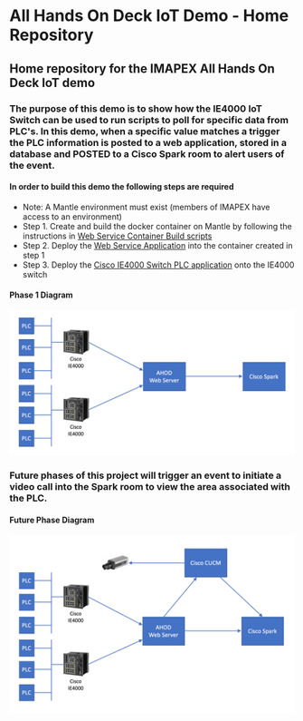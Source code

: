 # All Hands On Deck IoT Demo - Home Repository
## Home repository for the IMAPEX All Hands On Deck IoT demo

### The purpose of this demo is to show how the IE4000 IoT Switch can be used to run scripts to poll for specific data from PLC's. In this demo, when a specific value matches a trigger the PLC information is posted to a web application, stored in a database and POSTED to a Cisco Spark room to alert users of the event.

#### In order to build this demo the following steps are required
* Note: A Mantle environment must exist (members of IMAPEX have access to an environment)
* Step 1. Create and build the docker container on Mantle by following the instructions in [Web Service Container Build scripts](https://github.com/pfincher99/ahod_websvc)
* Step 2. Deploy the [Web Service Application](https://github.com/pfincher99/ahod_webapp) into the container created in step 1
* Step 3. Deploy the [Cisco IE4000 Switch PLC application](https://github.com/danbehrens1/AHOD) onto the IE4000 switch

#### Phase 1 Diagram

![Diagram](images/AHOD_Overview.png) 

### Future phases of this project will trigger an event to initiate a video call into the Spark room to view the area associated with the PLC.

#### Future Phase Diagram

![Diagram](images/AHOD_Overview-Phase2.png) 